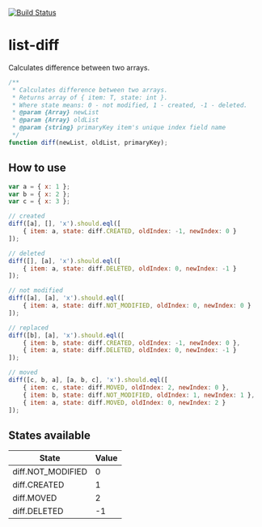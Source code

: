[![Build Status](https://travis-ci.org/fantasticMrFox/list-diff.svg?branch=master)](https://travis-ci.org/fantasticMrFox/list-diff)

# list-diff

Calculates difference between two arrays.

```javascript
/**
 * Calculates difference between two arrays.
 * Returns array of { item: T, state: int }.
 * Where state means: 0 - not modified, 1 - created, -1 - deleted.
 * @param {Array} newList
 * @param {Array} oldList
 * @param {string} primaryKey item's unique index field name
 */
function diff(newList, oldList, primaryKey);
```

## How to use
```javascript
var a = { x: 1 };
var b = { x: 2 };
var c = { x: 3 };

// created
diff([a], [], 'x').should.eql([
    { item: a, state: diff.CREATED, oldIndex: -1, newIndex: 0 }
]);

// deleted
diff([], [a], 'x').should.eql([
    { item: a, state: diff.DELETED, oldIndex: 0, newIndex: -1 }
]);

// not modified
diff([a], [a], 'x').should.eql([
    { item: a, state: diff.NOT_MODIFIED, oldIndex: 0, newIndex: 0 }
]);

// replaced
diff([b], [a], 'x').should.eql([
    { item: b, state: diff.CREATED, oldIndex: -1, newIndex: 0 },
    { item: a, state: diff.DELETED, oldIndex: 0, newIndex: -1 }
]);

// moved
diff([c, b, a], [a, b, c], 'x').should.eql([
    { item: c, state: diff.MOVED, oldIndex: 2, newIndex: 0 },
    { item: b, state: diff.NOT_MODIFIED, oldIndex: 1, newIndex: 1 },
    { item: a, state: diff.MOVED, oldIndex: 0, newIndex: 2 }
]);

```

## States available

| State             | Value |
|-------------------|-------|
| diff.NOT_MODIFIED | 0     |
| diff.CREATED      | 1     |
| diff.MOVED        | 2     |
| diff.DELETED      | -1    |